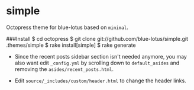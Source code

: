 simple
=========

Octopress theme for blue-lotus based on `minimal`.

###Install
	$ cd octopress 
	$ git clone git://github.com/blue-lotus/simple.git .themes/simple
	$ rake install[simple]
	$ rake generate
	
* Since the recent posts sidebar section isn't needed anymore, you may also want edit `_config.yml` by scrolling down to `default_asides` and removing the `asides/recent_posts.html`.

* Edit `source/_includes/custom/header.html` to change the header links.
	
	
	


